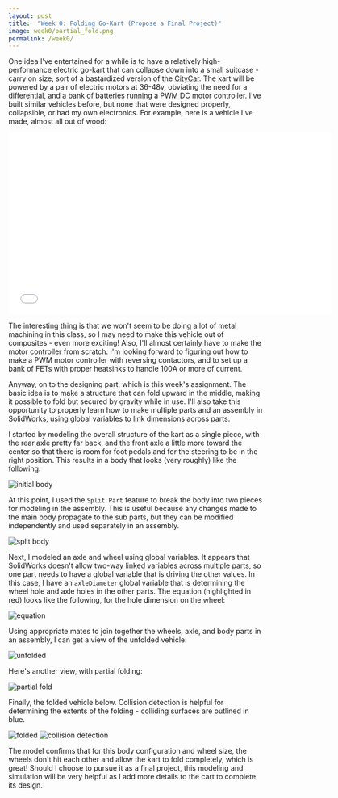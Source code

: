 ```yaml
---
layout: post
title:  "Week 0: Folding Go-Kart (Propose a Final Project)"
image: week0/partial_fold.png
permalink: /week0/
---
```


One idea I've entertained for a while is to have a relatively high-performance
electric go-kart that can collapse down into a small suitcase - carry on size,
sort of a bastardized version of the [CityCar][citycar]. The kart will be
powered by a pair of electric motors at 36-48v, obviating the need for a
differential, and a bank of batteries running a PWM DC motor controller. I've
built similar vehicles before, but none that were designed properly,
collapsible, or had my own electronics. For example, here is a vehicle I've
made, almost all out of wood:

<iframe width="640" height="360" src="//www.youtube.com/embed/RheB6JzkqS4" frameborder="0" allowfullscreen></iframe>

The interesting thing is that we won't seem to be doing a lot of metal machining
in this class, so I may need to make this vehicle out of composites - even more
exciting! Also, I'll almost certainly have to make the motor controller from
scratch. I'm looking forward to figuring out how to make a PWM motor controller
with reversing contactors, and to set up a bank of FETs with proper heatsinks to
handle 100A or more of current.

Anyway, on to the designing part, which is this week's assignment. The basic
idea is to make a structure that can fold upward in the middle, making it
possible to fold but secured by gravity while in use. I'll also take this
opportunity to properly learn how to make multiple parts and an assembly in
SolidWorks, using global variables to link dimensions across parts.

I started by modeling the overall structure of the kart as a single piece, with
the rear axle pretty far back, and the front axle a little more toward the
center so that there is room for foot pedals and for the steering to be in the
right position. This results in a body that looks (very roughly) like the
following.

![initial body](body_initial.png)

At this point, I used the `Split Part` feature to break the body into two pieces
for modeling in the assembly. This is useful because any changes made to the
main body propagate to the sub parts, but they can be modified independently and
used separately in an assembly.

![split body](body_split.png)

Next, I modeled an axle and wheel using global variables. It appears that
SolidWorks doesn't allow two-way linked variables across multiple parts, so one
part needs to have a global variable that is driving the other values. In this
case, I have an `axleDiameter` global variable that is determining the wheel
hole and axle holes in the other parts. The equation (highlighted in red) looks
like the following, for the hole dimension on the wheel:

![equation](equation.png)

Using appropriate mates to join together the wheels, axle, and body parts in an
assembly, I can get a view of the unfolded vehicle:

![unfolded](unfolded.png)

Here's another view, with partial folding:

![partial fold](partial_fold.png)

Finally, the folded vehicle below. Collision detection is helpful for determining the
extents of the folding - colliding surfaces are outlined in blue.

![folded](folded.png) ![collision detection](collision_detection.png)

The model confirms that for this body configuration and wheel size, the wheels
don't hit each other and allow the kart to fold completely, which is great!
Should I choose to pursue it as a final project, this modeling and simulation
will be very helpful as I add more details to the cart to complete its design.

[citycar]:  http://www.media.mit.edu/news/citycar
